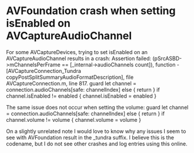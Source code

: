 
# AVFoundation crash when setting isEnabled on AVCaptureAudioChannel

For some AVCaptureDevices, trying to set isEnabled on an AVCaptureAudioChannel results in a crash:
Assertion failed: (pSrcASBD->mChannelsPerFrame == [_internal->audioChannels count]), function -[AVCaptureConnection_Tundra copyPostSplitSummaryAudioFormatDescription], file AVCaptureConnection.m, line 817.
guard let channel = connection.audioChannels[safe: channelIndex] else { return }
if channel.isEnabled != enabled {
    channel.isEnabled = enabled
}

The same issue does not occur when setting the volume:
guard let channel = connection.audioChannels[safe: channelIndex] else { return }
if channel.volume != volume {
    channel.volume = volume
}

On a slightly unrelated note I would love to know why any issues I seem to see with AVFoundation result in the _tundra suffix. I believe this is the codename, but I do not see other crashes and log entries using this online.

        